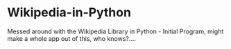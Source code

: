 # Wikipedia-in-Python
Messed around with the Wikipedia Library in Python - Initial Program, might make a whole app out of this, who knows?....
